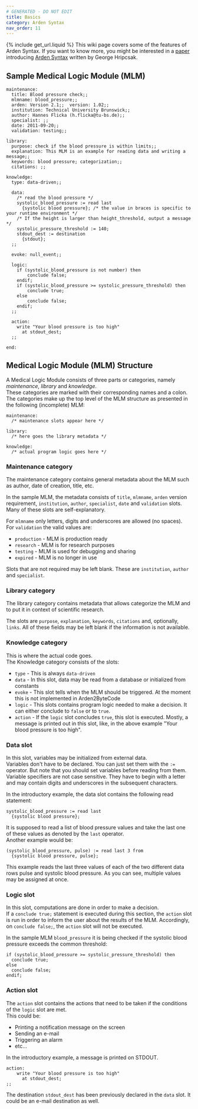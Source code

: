 ```yaml
---
# GENERATED - DO NOT EDIT
title: Basics
category: Arden Syntax
nav_order: 11
---
```

{% include get_url.liquid %}
This wiki page covers some of the features of Arden Syntax. If you want to know more, you might be interested in a [paper](http://www.sciencedirect.com/science/article/pii/0010482594900027) introducing [Arden Syntax](http://en.wikipedia.org/wiki/Arden_syntax) written by George Hripcsak.

## Sample Medical Logic Module (MLM)

	maintenance:
	  title: Blood pressure check;;
	  mlmname: blood_pressure;;
	  arden: Version 2.1;;  version: 1.02;;
	  institution: Technical University Brunswick;;
	  author: Hannes Flicka (h.flicka@tu-bs.de);;
	  specialist: ;;
	  date: 2011-09-20;;
	  validation: testing;;

	library:
	  purpose: check if the blood pressure is within limits;;
	  explanation: This MLM is an example for reading data and writing a message;;
	  keywords: blood pressure; categorization;;
	  citations: ;;

	knowledge:
	  type: data-driven;;

	  data:
		/* read the blood pressure */
		systolic_blood_pressure := read last
		  {systolic blood pressure}; /* the value in braces is specific to your runtime environment */
		/* If the height is larger than height_threshold, output a message */
		systolic_pressure_threshold := 140; 
		stdout_dest := destination
		  {stdout};
	  ;;

	  evoke: null_event;;

	  logic:
		if (systolic_blood_pressure is not number) then
			conclude false;
		endif;
		if (systolic_blood_pressure >= systolic_pressure_threshold) then
			conclude true;
		else
			conclude false;
		endif;
	  ;;

	  action:
		write "Your blood pressure is too high"
		  at stdout_dest;
	  ;;

	end:


## Medical Logic Module (MLM) Structure

A Medical Logic Module consists of three parts or categories, namely _maintenance_, _library_ and _knowledge_.  
These categories are marked with their corresponding names and a colon.  
The categories make up the top level of the MLM structure as presented in the following (incomplete) MLM:

	maintenance:
	  /* maintenance slots appear here */
	
	library:
	  /* here goes the library metadata */
	
	knowledge:
	  /* actual program logic goes here */

### Maintenance category

The maintenance category contains general metadata about the MLM such as author, date of creation, title, etc.

In the sample MLM, the metadata consists of `title`, `mlmname`, `arden` version requirement, `institution`, `author`, `specialist`, `date` and `validation` slots. Many of these slots are self-explanatory.

For `mlmname` only letters, digits and underscores are allowed (no spaces).  
For `validation` the valid values are:

* `production` - MLM is production ready
* `research` - MLM is for research purposes
* `testing` - MLM is used for debugging and sharing
* `expired` - MLM is no longer in use

Slots that are not required may be left blank. These are `institution`, `author` and `specialist`.

### Library category

The library category contains metadata that allows categorize the MLM and to put it in context of scientific research.

The slots are `purpose`, `explanation`, `keywords`, `citations` and, optionally, `links`. All of these fields may be left blank if the information is not available.

### Knowledge category

This is where the actual code goes.  
The Knowledge category consists of the slots:

* `type` - This is always `data-driven`
* `data` - In this slot, data may be read from a database or initialized from constants
* `evoke` - This slot tells when the MLM should be triggered. At the moment this is not implemented in Arden2ByteCode
* `logic` - This slots contains program logic needed to make a decision. It can either conclude to `false` or to `true`.
* `action` - If the `logic` slot concludes `true`, this slot is executed. Mostly, a message is printed out in this slot, like, in the above example "Your blood pressure is too high".

### Data slot

In this slot, variables may be initialized from external data.  
Variables don't have to be declared. You can just set them with the `:=` operator. But note that you should set variables before reading from them.  
Variable specifiers are not case sensitive. They have to begin with a letter and may contain digits and underscores in the subsequent characters.

In the introductory example, the data slot contains the following read statement:

	systolic_blood_pressure := read last
	  {systolic blood pressure};

It is supposed to read a list of blood pressure values and take the last one of these values as denoted by the `last` operator.  
Another example would be: 

	(systolic_blood_pressure, pulse) := read last 3 from
	  {systolic blood pressure, pulse};

This example reads the last three values of each of the two different data rows pulse and systolic blood pressure. As you can see, multiple values may be assigned at once.

### Logic slot

In this slot, computations are done in order to make a decision.  
If a `conclude true;` statement is executed during this section, the `action` slot is run in order to inform the user about the results of the MLM. Accordingly, on `conclude false;`, the `action` slot will not be executed.

In the sample MLM `blood_pressure` it is being checked if the systolic blood pressure exceeds the common threshold:

	if (systolic_blood_pressure >= systolic_pressure_threshold) then
	  conclude true;
	else
	  conclude false;
	endif;

### Action slot

The `action` slot contains the actions that need to be taken if the conditions of the `logic` slot are met.  
This could be:

* Printing a notification message on the screen
* Sending an e-mail
* Triggering an alarm
* etc...

In the introductory example, a message is printed on STDOUT.

	action:
		write "Your blood pressure is too high"
		  at stdout_dest;
	;;

The destination `stdout_dest` has been previously declared in the `data` slot. It could be an e-mail destination as well.
